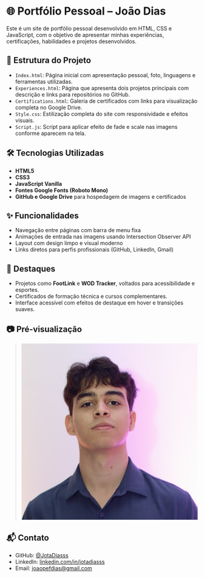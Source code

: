 # 🌐 Portfólio Pessoal – João Dias

Este é um site de portfólio pessoal desenvolvido em HTML, CSS e JavaScript, com o objetivo de apresentar minhas experiências, certificações, habilidades e projetos desenvolvidos.

## 📁 Estrutura do Projeto

- `Index.html`: Página inicial com apresentação pessoal, foto, linguagens e ferramentas utilizadas.
- `Experiences.html`: Página que apresenta dois projetos principais com descrição e links para repositórios no GitHub.
- `Certifications.html`: Galeria de certificados com links para visualização completa no Google Drive.
- `Style.css`: Estilização completa do site com responsividade e efeitos visuais.
- `Script.js`: Script para aplicar efeito de fade e scale nas imagens conforme aparecem na tela.

## 🛠️ Tecnologias Utilizadas

- **HTML5**  
- **CSS3**  
- **JavaScript Vanilla**  
- **Fontes Google Fonts (Roboto Mono)**  
- **GitHub e Google Drive** para hospedagem de imagens e certificados

## ✨ Funcionalidades

- Navegação entre páginas com barra de menu fixa
- Animações de entrada nas imagens usando Intersection Observer API
- Layout com design limpo e visual moderno
- Links diretos para perfis profissionais (GitHub, LinkedIn, Gmail)

## 📌 Destaques

- Projetos como **FootLink** e **WOD Tracker**, voltados para acessibilidade e esportes.
- Certificados de formação técnica e cursos complementares.
- Interface acessível com efeitos de destaque em hover e transições suaves.

## 📷 Pré-visualização

> ![Captura de tela da home](assets/Perfil.jpg)

## 📬 Contato

- GitHub: [@JotaDiasss](https://github.com/JotaDiasss)  
- LinkedIn: [linkedin.com/in/jotadiasss](https://linkedin.com/in/jotadiasss)  
- Email: [joaopefdias@gmail.com](mailto:joaopefdias@gmail.com)

